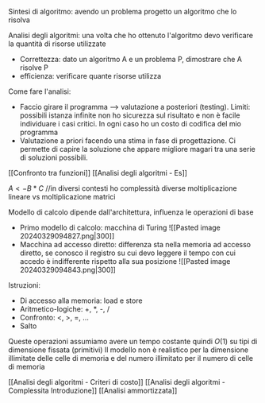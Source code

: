 Sintesi di algoritmo: avendo un problema progetto un algoritmo che lo risolva

Analisi degli algoritmi: una volta che ho ottenuto l'algoritmo devo verificare la quantità di risorse utilizzate
- Correttezza: dato un algoritmo A e un problema P, dimostrare che A risolve P
- efficienza: verificare quante risorse utilizza

Come fare l'analisi:
- Faccio girare il programma --> valutazione a posteriori (testing). Limiti: possibili istanza infinite non ho sicurezza sul risultato e non è facile individuare i casi critici. In ogni caso ho un costo di codifica del mio programma
- Valutazione a priori facendo una stima in fase di progettazione. Ci permette di capire la soluzione che appare migliore magari tra una serie di soluzioni possibili.

[[Confronto tra funzioni]]
[[Analisi degli algoritmi - Es]]

$A <- B*C$ //in diversi contesti ho complessità diverse moltiplicazione lineare vs moltiplicazione matrici

Modello di calcolo dipende dall'architettura, influenza le operazioni di base
- Primo modello di calcolo: macchina di Turing
![[Pasted image 20240329094827.png|300]]
- Macchina ad accesso diretto: differenza sta nella memoria ad accesso diretto, se conosco il registro su cui devo leggere il tempo con cui accedo è indifferente rispetto alla sua posizione
![[Pasted image 20240329094843.png|300]]

Istruzioni:
- Di accesso alla memoria: load e store
- Aritmetico-logiche: +, *, -, /
- Confronto: <, >, =, …
- Salto

Queste operazioni assumiamo avere un tempo costante quindi $O(1)$ su tipi di dimensione fissata (primitivi)
Il modello non è realistico per la dimensione illimitate delle celle di memoria e del numero illimitato per il numero di celle di memoria

[[Analisi degli algoritmi - Criteri di costo]]
[[Analisi degli algoritmi - Complessita Introduzione]]
[[Analisi ammortizzata]]